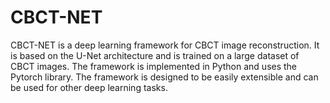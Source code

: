 # CBCT-NET
CBCT-NET is a deep learning framework for CBCT image reconstruction. It is based on the U-Net architecture and is trained on a large dataset of CBCT images. The framework is implemented in Python and uses the Pytorch library. The framework is designed to be easily extensible and can be used for other deep learning tasks.